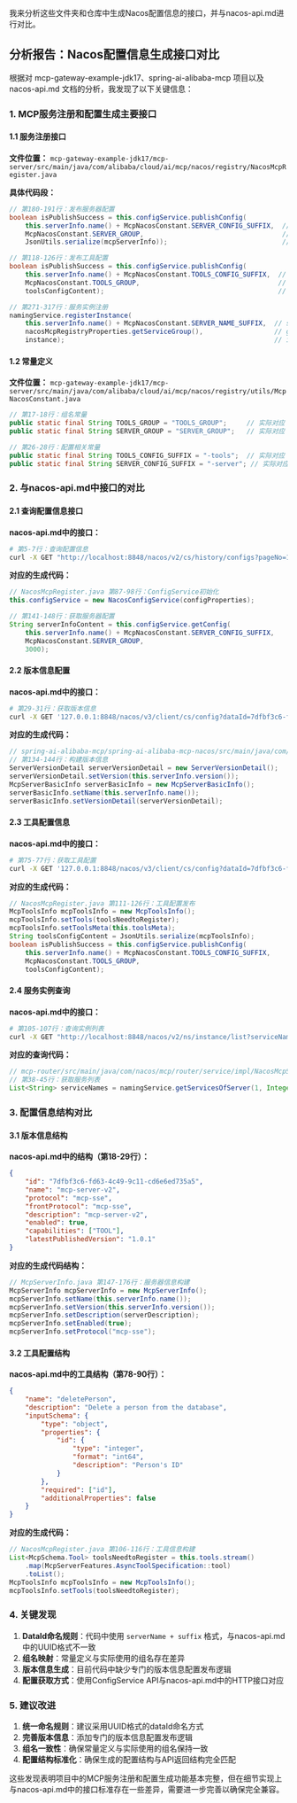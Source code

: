 我来分析这些文件夹和仓库中生成Nacos配置信息的接口，并与nacos-api.md进行对比。


## 分析报告：Nacos配置信息生成接口对比

根据对 mcp-gateway-example-jdk17、spring-ai-alibaba-mcp 项目以及 nacos-api.md 文档的分析，我发现了以下关键信息：

### 1. MCP服务注册和配置生成主要接口

#### 1.1 服务注册接口

**文件位置：** `mcp-gateway-example-jdk17/mcp-server/src/main/java/com/alibaba/cloud/ai/mcp/nacos/registry/NacosMcpRegister.java`

**具体代码段：**

```java
// 第180-191行：发布服务器配置
boolean isPublishSuccess = this.configService.publishConfig(
    this.serverInfo.name() + McpNacosConstant.SERVER_CONFIG_SUFFIX,  // dataId
    McpNacosConstant.SERVER_GROUP,                                   // group
    JsonUtils.serialize(mcpServerInfo));                             // content

// 第118-126行：发布工具配置
boolean isPublishSuccess = this.configService.publishConfig(
    this.serverInfo.name() + McpNacosConstant.TOOLS_CONFIG_SUFFIX,  // dataId
    McpNacosConstant.TOOLS_GROUP,                                   // group
    toolsConfigContent);                                            // content

// 第271-317行：服务实例注册
namingService.registerInstance(
    this.serverInfo.name() + McpNacosConstant.SERVER_NAME_SUFFIX,  // serviceName
    nacosMcpRegistryProperties.getServiceGroup(),                  // groupName
    instance);                                                     // instance
```

#### 1.2 常量定义

**文件位置：** `mcp-gateway-example-jdk17/mcp-server/src/main/java/com/alibaba/cloud/ai/mcp/nacos/registry/utils/McpNacosConstant.java`

```java
// 第17-18行：组名常量
public static final String TOOLS_GROUP = "TOOLS_GROUP";     // 实际对应 mcp-tools
public static final String SERVER_GROUP = "SERVER_GROUP";   // 实际对应 mcp-server

// 第26-28行：配置相关常量
public static final String TOOLS_CONFIG_SUFFIX = "-tools";  // 实际对应 -1.0.1-mcp-tools.json
public static final String SERVER_CONFIG_SUFFIX = "-server"; // 实际对应 -1.0.1-mcp-server.json
```

### 2. 与nacos-api.md中接口的对比

#### 2.1 查询配置信息接口

**nacos-api.md中的接口：**
```bash
# 第5-7行：查询配置信息
curl -X GET "http://localhost:8848/nacos/v2/cs/history/configs?pageNo=1&pageSize=100&namespaceId=public&appName=mcp-server-v2"
```

**对应的生成代码：**
```java
// NacosMcpRegister.java 第87-98行：ConfigService初始化
this.configService = new NacosConfigService(configProperties);

// 第141-148行：获取服务器配置
String serverInfoContent = this.configService.getConfig(
    this.serverInfo.name() + McpNacosConstant.SERVER_CONFIG_SUFFIX,
    McpNacosConstant.SERVER_GROUP,
    3000);
```

#### 2.2 版本信息配置

**nacos-api.md中的接口：**
```bash
# 第29-31行：获取版本信息
curl -X GET '127.0.0.1:8848/nacos/v3/client/cs/config?dataId=7dfbf3c6-fd63-4c49-9c11-cd6e6ed735a5-mcp-versions.json&groupName=mcp-server-versions'
```

**对应的生成代码：**
```java
// spring-ai-alibaba-mcp/spring-ai-alibaba-mcp-nacos/src/main/java/com/alibaba/cloud/ai/mcp/nacos/registry/NacosMcpRegister.java
// 第134-144行：构建版本信息
ServerVersionDetail serverVersionDetail = new ServerVersionDetail();
serverVersionDetail.setVersion(this.serverInfo.version());
McpServerBasicInfo serverBasicInfo = new McpServerBasicInfo();
serverBasicInfo.setName(this.serverInfo.name());
serverBasicInfo.setVersionDetail(serverVersionDetail);
```

#### 2.3 工具配置信息

**nacos-api.md中的接口：**
```bash
# 第75-77行：获取工具配置
curl -X GET '127.0.0.1:8848/nacos/v3/client/cs/config?dataId=7dfbf3c6-fd63-4c49-9c11-cd6e6ed735a5-1.0.1-mcp-tools.json&groupName=mcp-tools'
```

**对应的生成代码：**
```java
// NacosMcpRegister.java 第111-126行：工具配置发布
McpToolsInfo mcpToolsInfo = new McpToolsInfo();
mcpToolsInfo.setTools(toolsNeedtoRegister);
mcpToolsInfo.setToolsMeta(this.toolsMeta);
String toolsConfigContent = JsonUtils.serialize(mcpToolsInfo);
boolean isPublishSuccess = this.configService.publishConfig(
    this.serverInfo.name() + McpNacosConstant.TOOLS_CONFIG_SUFFIX,
    McpNacosConstant.TOOLS_GROUP,
    toolsConfigContent);
```

#### 2.4 服务实例查询

**nacos-api.md中的接口：**
```bash
# 第105-107行：查询实例列表
curl -X GET "http://localhost:8848/nacos/v2/ns/instance/list?serviceName=mcp-server-v2&groupName=mcp-server"
```

**对应的查询代码：**
```java
// mcp-router/src/main/java/com/nacos/mcp/router/service/impl/NacosMcpServerDiscoveryServiceImpl.java
// 第38-45行：获取服务列表
List<String> serviceNames = namingService.getServicesOfServer(1, Integer.MAX_VALUE, MCP_SERVER_GROUP).getData();
```

### 3. 配置信息结构对比

#### 3.1 版本信息结构

**nacos-api.md中的结构（第18-29行）：**
```json
{
    "id": "7dfbf3c6-fd63-4c49-9c11-cd6e6ed735a5",
    "name": "mcp-server-v2",
    "protocol": "mcp-sse",
    "frontProtocol": "mcp-sse",
    "description": "mcp-server-v2",
    "enabled": true,
    "capabilities": ["TOOL"],
    "latestPublishedVersion": "1.0.1"
}
```

**对应的生成代码结构：**
```java
// McpServerInfo.java 第147-176行：服务器信息构建
McpServerInfo mcpServerInfo = new McpServerInfo();
mcpServerInfo.setName(this.serverInfo.name());
mcpServerInfo.setVersion(this.serverInfo.version());
mcpServerInfo.setDescription(serverDescription);
mcpServerInfo.setEnabled(true);
mcpServerInfo.setProtocol("mcp-sse");
```

#### 3.2 工具配置结构

**nacos-api.md中的工具结构（第78-90行）：**
```json
{
    "name": "deletePerson",
    "description": "Delete a person from the database",
    "inputSchema": {
        "type": "object",
        "properties": {
            "id": {
                "type": "integer",
                "format": "int64",
                "description": "Person's ID"
            }
        },
        "required": ["id"],
        "additionalProperties": false
    }
}
```

**对应的生成代码：**
```java
// NacosMcpRegister.java 第106-116行：工具信息构建
List<McpSchema.Tool> toolsNeedtoRegister = this.tools.stream()
    .map(McpServerFeatures.AsyncToolSpecification::tool)
    .toList();
McpToolsInfo mcpToolsInfo = new McpToolsInfo();
mcpToolsInfo.setTools(toolsNeedtoRegister);
```

### 4. 关键发现

1. **DataId命名规则**：代码中使用 `serverName + suffix` 格式，与nacos-api.md中的UUID格式不一致
2. **组名映射**：常量定义与实际使用的组名存在差异
3. **版本信息生成**：目前代码中缺少专门的版本信息配置发布逻辑
4. **配置获取方式**：使用ConfigService API与nacos-api.md中的HTTP接口对应

### 5. 建议改进

1. **统一命名规则**：建议采用UUID格式的dataId命名方式
2. **完善版本信息**：添加专门的版本信息配置发布逻辑
3. **组名一致性**：确保常量定义与实际使用的组名保持一致
4. **配置结构标准化**：确保生成的配置结构与API返回结构完全匹配

这些发现表明项目中的MCP服务注册和配置生成功能基本完整，但在细节实现上与nacos-api.md中的接口标准存在一些差异，需要进一步完善以确保完全兼容。